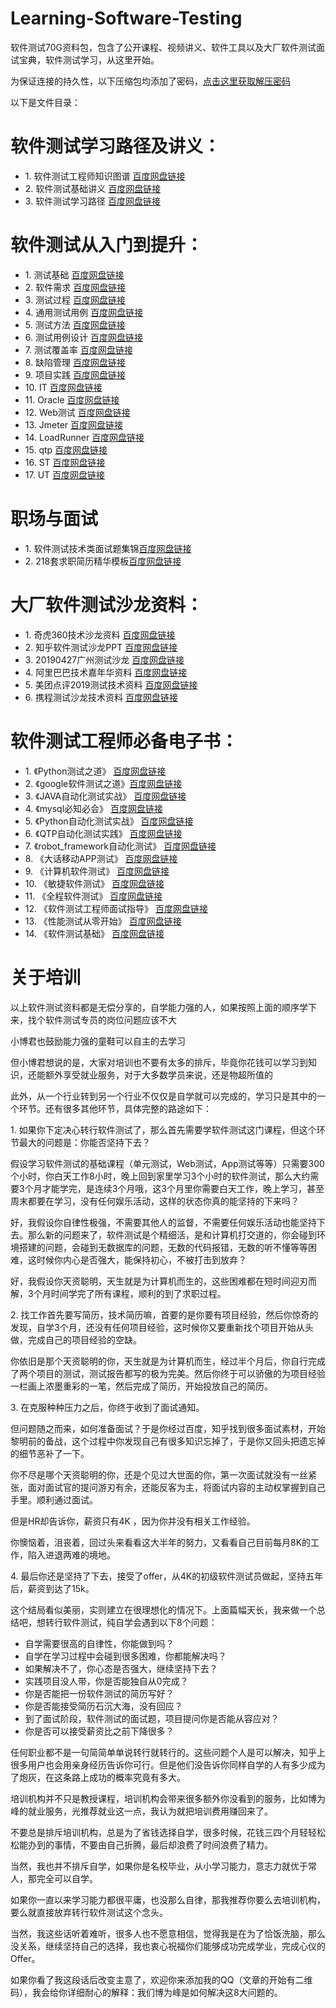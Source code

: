 # Learning-Software-Testing
软件测试70G资料包，包含了公开课程、视频讲义、软件工具以及大厂软件测试面试宝典，软件测试学习，从这里开始。

为保证连接的持久性，以下压缩包均添加了密码，<a href="http://kbyx0011.mikecrm.com/qCumvim">点击这里获取解压密码</a></br>


以下是文件目录：
<h1>软件测试学习路径及讲义：</h1>
<ul>
<li>1. 软件测试工程师知识图谱   <a href="https://pan.baidu.com/s/1lWRDgagpYj_1G9KIqVkLDg">百度网盘链接</a></li>
<li>2. 软件测试基础讲义  <a href="https://pan.baidu.com/s/1lWRDgagpYj_1G9KIqVkLDg">百度网盘链接</a></li>
<li>3. 软件测试学习路径  <a href="https://pan.baidu.com/s/1lWRDgagpYj_1G9KIqVkLDg">百度网盘链接</a></li>
</ul>

<h1>软件测试从入门到提升：</h1>
<ul>
<li>1. 测试基础   <a href="https://pan.baidu.com/s/1lWRDgagpYj_1G9KIqVkLDg">百度网盘链接</a></li>
<li>2. 软件需求  <a href="https://pan.baidu.com/s/1lWRDgagpYj_1G9KIqVkLDg">百度网盘链接</a></li>
<li>3. 测试过程  <a href="https://pan.baidu.com/s/1lWRDgagpYj_1G9KIqVkLDg">百度网盘链接</a></li>
<li>4. 通用测试用例  <a href="https://pan.baidu.com/s/1lWRDgagpYj_1G9KIqVkLDg">百度网盘链接</a></li>
<li>5. 测试方法   <a href="https://pan.baidu.com/s/1lWRDgagpYj_1G9KIqVkLDg">百度网盘链接</a></li>
<li>6. 测试用例设计  <a href="https://pan.baidu.com/s/1lWRDgagpYj_1G9KIqVkLDg">百度网盘链接</a></li>
<li>7. 测试覆盖率  <a href="https://pan.baidu.com/s/1lWRDgagpYj_1G9KIqVkLDg">百度网盘链接</a></li>
<li>8. 缺陷管理  <a href="https://pan.baidu.com/s/1lWRDgagpYj_1G9KIqVkLDg">百度网盘链接</a></li>
<li>9. 项目实践  <a href="https://pan.baidu.com/s/1lWRDgagpYj_1G9KIqVkLDg">百度网盘链接</a></li>
<li>10. IT <a href="https://pan.baidu.com/s/1lWRDgagpYj_1G9KIqVkLDg">百度网盘链接</a></li>
<li>11. Oracle  <a href="https://pan.baidu.com/s/1lWRDgagpYj_1G9KIqVkLDg">百度网盘链接</a></li>
<li>12. Web测试  <a href="https://pan.baidu.com/s/1lWRDgagpYj_1G9KIqVkLDg">百度网盘链接</a></li>
<li>13. Jmeter  <a href="https://pan.baidu.com/s/1lWRDgagpYj_1G9KIqVkLDg">百度网盘链接</a></li>
<li>14. LoadRunner  <a href="https://pan.baidu.com/s/1lWRDgagpYj_1G9KIqVkLDg">百度网盘链接</a></li>
<li>15. qtp  <a href="https://pan.baidu.com/s/1lWRDgagpYj_1G9KIqVkLDg">百度网盘链接</a></li>
<li>16. ST  <a href="https://pan.baidu.com/s/1lWRDgagpYj_1G9KIqVkLDg">百度网盘链接</a></li>
<li>17. UT  <a href="https://pan.baidu.com/s/1lWRDgagpYj_1G9KIqVkLDg">百度网盘链接</a></li>
</ul>

<h1>职场与面试</h1>
<ul>
  <li>1. 软件测试技术类面试题集锦<a href="https://pan.baidu.com/s/1lWRDgagpYj_1G9KIqVkLDg">百度网盘链接</a></li>
  <li>2. 218套求职简历精华模板<a href="https://pan.baidu.com/s/1lWRDgagpYj_1G9KIqVkLDg">百度网盘链接</a></li>
  </ul>


<h1>大厂软件测试沙龙资料：</h1>
<ul>
<li>1. 奇虎360技术沙龙资料   <a href="https://pan.baidu.com/s/1lWRDgagpYj_1G9KIqVkLDg">百度网盘链接</a></li>
<li>2. 知乎软件测试沙龙PPT  <a href="https://pan.baidu.com/s/1lWRDgagpYj_1G9KIqVkLDg">百度网盘链接</a></li>
<li>3. 20190427广州测试沙龙  <a href="https://pan.baidu.com/s/1lWRDgagpYj_1G9KIqVkLDg">百度网盘链接</a></li>
<li>4. 阿里巴巴技术嘉年华资料  <a href="https://pan.baidu.com/s/1lWRDgagpYj_1G9KIqVkLDg">百度网盘链接</a></li>
<li>5. 美团点评2019测试技术资料  <a href="https://pan.baidu.com/s/1lWRDgagpYj_1G9KIqVkLDg">百度网盘链接</a></li>
<li>6. 携程测试沙龙技术资料  <a href="https://pan.baidu.com/s/1lWRDgagpYj_1G9KIqVkLDg">百度网盘链接</a></li>
</ul>

<h1>软件测试工程师必备电子书：</h1>
<ul>
<li>1. 《Python测试之道》 <a href="https://pan.baidu.com/s/1lWRDgagpYj_1G9KIqVkLDg">百度网盘链接</a></li>
<li>2. 《google软件测试之道》<a href="https://pan.baidu.com/s/1lWRDgagpYj_1G9KIqVkLDg">百度网盘链接</a></li>
<li>3. 《JAVA自动化测试实战》 <a href="https://pan.baidu.com/s/1lWRDgagpYj_1G9KIqVkLDg">百度网盘链接</a></li>
<li>4. 《mysql必知必会》 <a href="https://pan.baidu.com/s/1lWRDgagpYj_1G9KIqVkLDg">百度网盘链接</a></li>
<li>5. 《Python自动化测试实战》 <a href="https://pan.baidu.com/s/1lWRDgagpYj_1G9KIqVkLDg">百度网盘链接</a></li>
<li>6. 《QTP自动化测试实践》 <a href="https://pan.baidu.com/s/1lWRDgagpYj_1G9KIqVkLDg">百度网盘链接</a></li>
<li>7. 《robot_framework自动化测试》 <a href="https://pan.baidu.com/s/1lWRDgagpYj_1G9KIqVkLDg">百度网盘链接</a></li> 
<li>8. 《大话移动APP测试》 <a href="https://pan.baidu.com/s/1lWRDgagpYj_1G9KIqVkLDg">百度网盘链接</a></li>
<li>9. 《计算机软件测试》 <a href="https://pan.baidu.com/s/1lWRDgagpYj_1G9KIqVkLDg">百度网盘链接</a></li>
<li>10. 《敏捷软件测试》 <a href="https://pan.baidu.com/s/1lWRDgagpYj_1G9KIqVkLDg">百度网盘链接</a></li>
<li>11. 《全程软件测试》 <a href="https://pan.baidu.com/s/1lWRDgagpYj_1G9KIqVkLDg">百度网盘链接</a></li>
<li>12. 《软件测试工程师面试指导》 <a href="https://pan.baidu.com/s/1lWRDgagpYj_1G9KIqVkLDg">百度网盘链接</a></li>
<li>13. 《性能测试从零开始》 <a href="https://pan.baidu.com/s/1lWRDgagpYj_1G9KIqVkLDg">百度网盘链接</a></li>
<li>14. 《软件测试基础》 <a href="https://pan.baidu.com/s/1lWRDgagpYj_1G9KIqVkLDg">百度网盘链接</a></li>
</ul>

<h1>关于培训</h1>
<p>以上软件测试资料都是无偿分享的，自学能力强的人，如果按照上面的顺序学下来，找个软件测试专员的岗位问题应该不大</p>
<p>小博君也鼓励能力强的童鞋可以自主的去学习</p>
<p>但小博君想说的是，大家对培训也不要有太多的排斥，毕竟你花钱可以学习到知识，还能额外享受就业服务，对于大多数学员来说，还是物超所值的</p>
<p>此外，从一个行业转到另一个行业不仅仅是自学就可以完成的，学习只是其中的一个环节。还有很多其他环节，具体完整的路途如下：</p>

<p>1. 如果你下定决心转行软件测试了，那么首先需要学软件测试这门课程，但这个环节最大的问题是：你能否坚持下去？</p>

<p>假设学习软件测试的基础课程（单元测试，Web测试，App测试等等）只需要300个小时，你白天工作8小时，晚上回到家里学习3个小时的软件测试，那么大约需要3个月才能学完，是连续3个月哦，这3个月里你需要白天工作，晚上学习，甚至周末都要在学习，没有任何娱乐活动，这样的状态你真的能坚持的下来吗？</p>

<p>好，我假设你自律性极强，不需要其他人的监督，不需要任何娱乐活动也能坚持下去。那么新的问题来了，软件测试是个精细活，是和计算机打交道的，你会碰到环境搭建的问题，会碰到无数据库的问题，无数的代码报错，无数的听不懂等等困难，这时候你内心是否强大，能保持初心，不被打击到放弃？</p>

<p>好，我假设你天资聪明，天生就是为计算机而生的，这些困难都在短时间迎刃而解，3个月时间学完了所有课程，顺利的到了求职过程。</p>

<p>2. 找工作首先要写简历，技术简历嘛，首要的是你要有项目经验，然后你惊奇的发现，自学3个月，还没有任何项目经验，这时候你又要重新找个项目开始从头做，完成自己的项目经验的空缺。</p>

<p>你依旧是那个天资聪明的你，天生就是为计算机而生，经过半个月后，你自行完成了两个项目的测试，测试报告都写的极为完美。然后你终于可以骄傲的为项目经验一栏画上浓墨重彩的一笔，然后完成了简历，开始投放自己的简历。</p>

<p>3. 在克服种种压力之后，你终于收到了面试通知。</p>

<p>但问题随之而来，如何准备面试？于是你经过百度，知乎找到很多面试素材，开始黎明前的备战，这个过程中你发现自己有很多知识忘掉了，于是你又回头把遗忘掉的细节恶补了一下。</p>

<p>你不尽是哪个天资聪明的你，还是个见过大世面的你，第一次面试就没有一丝紧张，面对面试官的提问游刃有余，还能反客为主，将面试内容的主动权掌握到自己手里。顺利通过面试。</p>

<p>但是HR却告诉你，薪资只有4K ，因为你并没有相关工作经验。</p>

<p>你懊恼着，沮丧着，回过头来看看这大半年的努力，又看看自己目前每月8K的工作，陷入进退两难的境地。</p>

<p>4. 最后你还是坚持了下去，接受了offer，从4K的初级软件测试员做起，坚持五年后，薪资到达了15k。</p>

<p>这个结局看似美丽，实则建立在很理想化的情况下。上面篇幅天长，我来做一个总结吧，想转行软件测试，纯自学会遇到以下8个问题：</p>

<ul>
<li>自学需要很高的自律性，你能做到吗？</li>
<li>自学在学习过程中会碰到很多困难，你都能解决吗？</li>
<li>如果解决不了，你心态是否强大，继续坚持下去？</li>
<li>实践项目没人带，你是否能独自从0完成？</li>
<li>你是否能把一份软件测试的简历写好？</li>
<li>你是否能接受简历石沉大海，没有回应？</li>
<li>到了面试阶段，软件测试的面试题，项目提问你是否能从容应对？</li>
  <li>你是否可以接受薪资比之前下降很多？ </li>
  </ul>
  
 <p> 任何职业都不是一句简简单单说转行就转行的。这些问题个人是可以解决，知乎上很多用户也会用亲身经历告诉你可行。但是他们没告诉你同样自学的人有多少成为了炮灰，在这条路上成功的概率究竟有多大。</p>

<p>培训机构并不只是教授课程，培训机构会带来很多额外你没看到的服务，比如博为峰的就业服务，光推荐就业这一点，我认为就把培训费用赚回来了。</p>

<p>不要总是排斥培训机构，总是为了省钱选择自学，很多时候，花钱三四个月轻轻松松能办到的事情，不要由自己折腾，最后却浪费了时间浪费了精力。</p>

<p>当然，我也并不排斥自学，如果你是名校毕业，从小学习能力，意志力就优于常人，那完全可以自学。</p>

<p>如果你一直以来学习能力都很平庸，也没那么自律，那我推荐你要么去培训机构，要么就直接放弃转行软件测试这个念头。</p>

<p>当然，我这些话听着难听，很多人也不愿意相信，觉得我是在为了恰饭洗脑，那么没关系，继续坚持自己的选择，我也衷心祝福你们能够成功完成学业，完成心仪的Offer。</p>

<p>如果你看了我这段话后改变主意了，欢迎你来添加我的QQ（文章的开始有二维码），我会给你详细耐心的解释：我们博为峰是如何解决这8大问题的。</p>
